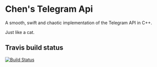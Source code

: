 Chen's Telegram Api
===================

A smooth, swift and chaotic implementation of the Telegram API in C++.

Just like a cat.

Travis build status
-------------------
[![Build Status](https://travis-ci.org/BinaryTENSHi/ChenTelegramApi.svg?branch=master)](https://travis-ci.org/BinaryTENSHi/ChenTelegramApi)
